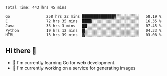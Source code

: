 <!--START_SECTION:waka-->

```txt
Total Time: 443 hrs 45 mins

Go                258 hrs 22 mins ██████████████▓░░░░░░░░░░   58.19 %
C                 72 hrs 35 mins  ████░░░░░░░░░░░░░░░░░░░░░   16.35 %
Java              33 hrs 3 mins   ██░░░░░░░░░░░░░░░░░░░░░░░   07.45 %
Python            19 hrs 12 mins  █░░░░░░░░░░░░░░░░░░░░░░░░   04.33 %
HTML              13 hrs 39 mins  ▓░░░░░░░░░░░░░░░░░░░░░░░░   03.08 %
```

<!--END_SECTION:waka-->

## Hi there 👋
- 🌱 I'm currently learning Go for web development.
- 🔭 I'm currently working on a service for generating images 

<!--
**prorok210/prorok210** is a ✨ _special_ ✨ repository because its `README.md` (this file) appears on your GitHub profile.

Here are some ideas to get you started:

- 🔭 I’m currently working on ...
- 🌱 I’m currently learning ...
- 👯 I’m looking to collaborate on ...
- 🤔 I’m looking for help with ...
- 💬 Ask me about ...
- 📫 How to reach me: ...
- 😄 Pronouns: ...
- ⚡ Fun fact: ...
-->
